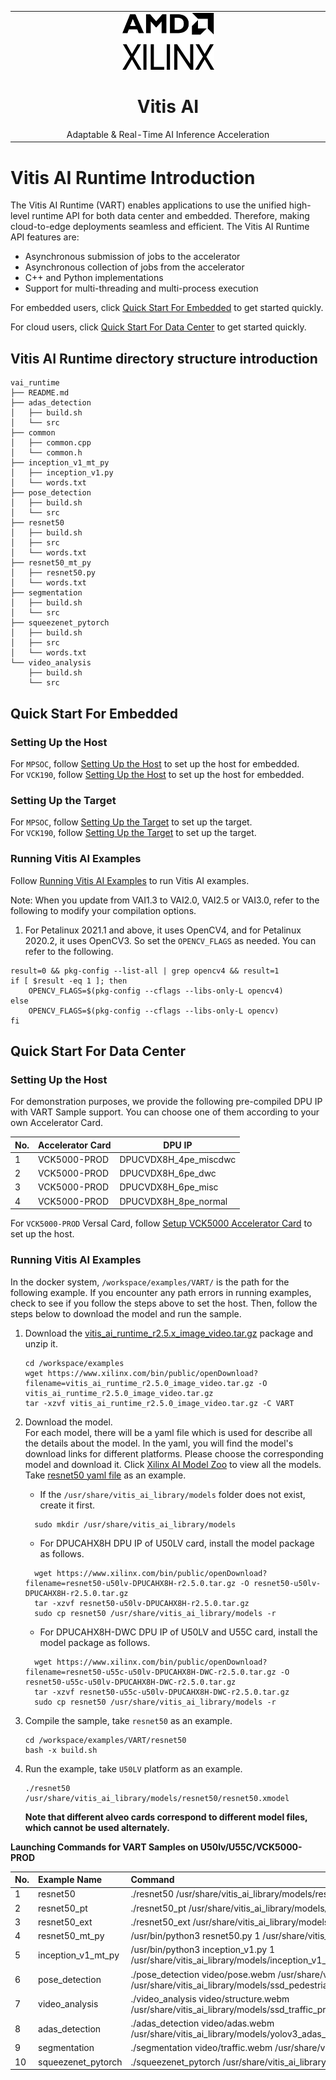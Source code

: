﻿<table class="sphinxhide">
 <tr>
   <td align="center"><img src="https://raw.githubusercontent.com/Xilinx/Image-Collateral/main/xilinx-logo.png" width="30%"/><h1>Vitis AI</h1><h0>Adaptable & Real-Time AI Inference Acceleration</h0>
   </td>
 </tr>
</table>

# Vitis AI Runtime Introduction
The Vitis AI Runtime (VART) enables applications to use the unified high-level runtime API for both data center and embedded. Therefore, making cloud-to-edge deployments seamless and efficient.
The Vitis AI Runtime API features are:
* Asynchronous submission of jobs to the accelerator
* Asynchronous collection of jobs from the accelerator
* C++ and Python implementations
* Support for multi-threading and multi-process execution

For embedded users, click 
[Quick Start For Embedded](#quick-start-for-embedded) to get started quickly. 

For cloud users, click 
[Quick Start For Data Center](#quick-start-for-data-center) to get started quickly.

Vitis AI Runtime directory structure introduction
--------------------------------------------------

```
vai_runtime
├── README.md
├── adas_detection
│   ├── build.sh
│   └── src
├── common
│   ├── common.cpp
│   └── common.h
├── inception_v1_mt_py
│   ├── inception_v1.py
│   └── words.txt
├── pose_detection
│   ├── build.sh
│   └── src
├── resnet50
│   ├── build.sh
│   ├── src
│   └── words.txt
├── resnet50_mt_py
│   ├── resnet50.py
│   └── words.txt
├── segmentation
│   ├── build.sh
│   └── src
├── squeezenet_pytorch
│   ├── build.sh
│   ├── src
│   └── words.txt
└── video_analysis
	├── build.sh
	└── src

```

## Quick Start For Embedded
### Setting Up the Host
For `MPSOC`, follow [Setting Up the Host](https://pages.gitenterprise.xilinx.com/linqiang/vitis-ai-staging/docs/board_setup/mpsoc/README.html#step1-setup-cross-compiler) to set up the host for embedded.  
For `VCK190`, follow [Setting Up the Host](https://pages.gitenterprise.xilinx.com/linqiang/vitis-ai-staging/docs/board_setup/vck190/README.html#step1-setup-cross-compiler) to set up the host for embedded.

### Setting Up the Target
For `MPSOC`, follow [Setting Up the Target](https://pages.gitenterprise.xilinx.com/linqiang/vitis-ai-staging/docs/board_setup/mpsoc/README.html#step2-setup-the-target) to set up the target.  
For `VCK190`, follow [Setting Up the Target](https://pages.gitenterprise.xilinx.com/linqiang/vitis-ai-staging/docs/board_setup/mpsoc/README.html#step2-setup-the-target) to set up the target.
	  
### Running Vitis AI Examples

Follow [Running Vitis AI Examples](../../docs/docs/board_setup/mpsoc/README.html#step3-run-the-vitis-ai-examples) to run Vitis AI examples.

Note: When you update from VAI1.3 to VAI2.0, VAI2.5 or VAI3.0, refer to the following to modify your compilation options.
1. For Petalinux 2021.1 and above, it uses OpenCV4, and for Petalinux 2020.2, it uses OpenCV3. So set the `OPENCV_FLAGS` as needed. You can refer to the following.
```
result=0 && pkg-config --list-all | grep opencv4 && result=1
if [ $result -eq 1 ]; then
	OPENCV_FLAGS=$(pkg-config --cflags --libs-only-L opencv4)
else
	OPENCV_FLAGS=$(pkg-config --cflags --libs-only-L opencv)
fi
```

## Quick Start For Data Center
### Setting Up the Host

For demonstration purposes, we provide the following pre-compiled DPU IP with VART Sample support. You can choose one of them according to your own Accelerator Card.

| No\. | Accelerator Card | DPU IP |
| ---- | ---- | ----   |
| 1 | VCK5000-PROD | DPUCVDX8H_4pe_miscdwc |
| 2 | VCK5000-PROD | DPUCVDX8H_6pe_dwc     |
| 3 | VCK5000-PROD | DPUCVDX8H_6pe_misc    |
| 4 | VCK5000-PROD | DPUCVDX8H_8pe_normal  |

For `VCK5000-PROD` Versal Card, follow [Setup VCK5000 Accelerator Card](../../docs/docs/vck5000/README.md) to set up the host.

### Running Vitis AI Examples
In the docker system, `/workspace/examples/VART/` is the path for the following example. If you encounter any path errors in running examples, check to see if you follow the steps above to set the host. Then, follow the steps below to download the model and run the sample.

1. Download the [vitis_ai_runtime_r2.5.x_image_video.tar.gz](https://www.xilinx.com/bin/public/openDownload?filename=vitis_ai_runtime_r2.5.0_image_video.tar.gz) package and unzip it.
	```
	cd /workspace/examples
	wget https://www.xilinx.com/bin/public/openDownload?filename=vitis_ai_runtime_r2.5.0_image_video.tar.gz -O vitis_ai_runtime_r2.5.0_image_video.tar.gz
	tar -xzvf vitis_ai_runtime_r2.5.0_image_video.tar.gz -C VART
	```
2. Download the model.  	
	For each model, there will be a yaml file which is used for describe all the details about the model. 
	In the yaml, you will find the model's download links for different platforms. Please choose the corresponding model and download it. Click [Xilinx AI Model Zoo](../../model_zoo/model-list) to view all the models. Take [resnet50  yaml file](../../model_zoo/model-list/cf_resnet50_imagenet_224_224_7.7G_2.5/model.yaml) as an example.

	* If the `/usr/share/vitis_ai_library/models` folder does not exist, create it first.
	```
	  sudo mkdir /usr/share/vitis_ai_library/models
	```

	* For DPUCAHX8H DPU IP of U50LV card, install the model package as follows.
	```
	  wget https://www.xilinx.com/bin/public/openDownload?filename=resnet50-u50lv-DPUCAHX8H-r2.5.0.tar.gz -O resnet50-u50lv-DPUCAHX8H-r2.5.0.tar.gz
	  tar -xzvf resnet50-u50lv-DPUCAHX8H-r2.5.0.tar.gz
	  sudo cp resnet50 /usr/share/vitis_ai_library/models -r
	```

	* For DPUCAHX8H-DWC DPU IP of U50LV and U55C card, install the model package as follows.
	```
	  wget https://www.xilinx.com/bin/public/openDownload?filename=resnet50-u55c-u50lv-DPUCAHX8H-DWC-r2.5.0.tar.gz -O resnet50-u55c-u50lv-DPUCAHX8H-DWC-r2.5.0.tar.gz
	  tar -xzvf resnet50-u55c-u50lv-DPUCAHX8H-DWC-r2.5.0.tar.gz
	  sudo cp resnet50 /usr/share/vitis_ai_library/models -r
	```

3. Compile the sample, take `resnet50` as an example.
	```
	cd /workspace/examples/VART/resnet50
	bash -x build.sh
	```
4. Run the example, take `U50LV` platform as an example.
	```
	./resnet50 /usr/share/vitis_ai_library/models/resnet50/resnet50.xmodel
	```
	**Note that different alveo cards correspond to different model files, which cannot be used alternately.** 


 <summary><b>Launching Commands for VART Samples on U50lv/U55C/VCK5000-PROD </b></summary>
 
| No\. | Example Name             | Command                                                   |
| :--- | :----------------------- | :-------------------------------------------------------- |
| 1    | resnet50                 | ./resnet50 /usr/share/vitis_ai_library/models/resnet50/resnet50.xmodel                            |
| 2    | resnet50_pt              | ./resnet50_pt /usr/share/vitis_ai_library/models/resnet50_pt/resnet50_pt.xmodel ../images/001.jpg |
| 3    | resnet50_ext             | ./resnet50_ext /usr/share/vitis_ai_library/models/resnet50/resnet50.xmodel ../images/001.jpg                           |
| 4    | resnet50_mt_py           | /usr/bin/python3 resnet50.py 1 /usr/share/vitis_ai_library/models/resnet50/resnet50.xmodel          |
| 5    | inception_v1_mt_py       | /usr/bin/python3 inception_v1.py 1 /usr/share/vitis_ai_library/models/inception_v1_tf/inception_v1_tf.xmodel      |
| 6    | pose_detection           | ./pose_detection video/pose.webm /usr/share/vitis_ai_library/models/sp_net/sp_net.xmodel /usr/share/vitis_ai_library/models/ssd_pedestrian_pruned_0_97/ssd_pedestrian_pruned_0_97.xmodel         |
| 7    | video_analysis           | ./video_analysis video/structure.webm /usr/share/vitis_ai_library/models/ssd_traffic_pruned_0_9/ssd_traffic_pruned_0_9.xmodel    |
| 8    | adas_detection           | ./adas_detection video/adas.webm /usr/share/vitis_ai_library/models/yolov3_adas_pruned_0_9/yolov3_adas_pruned_0_9.xmodel         |
| 9    | segmentation             | ./segmentation video/traffic.webm /usr/share/vitis_ai_library/models/fpn/fpn.xmodel        |
| 10   | squeezenet_pytorch       | ./squeezenet_pytorch /usr/share/vitis_ai_library/models/squeezenet_pt/squeezenet_pt.xmodel        |


